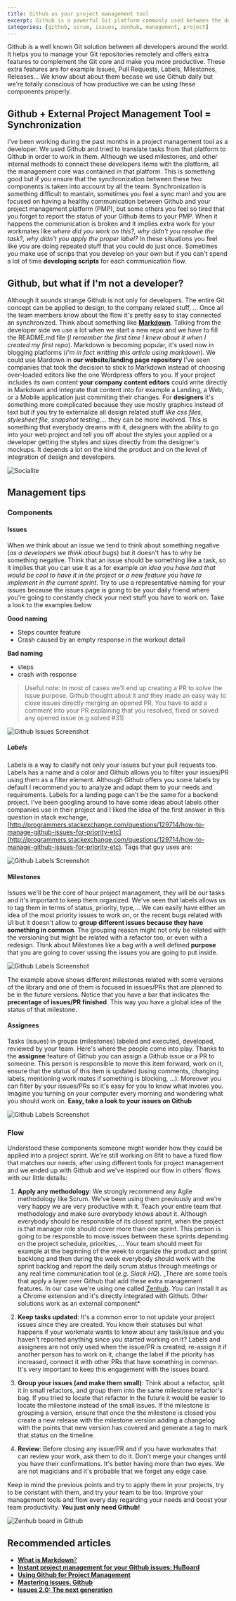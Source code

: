 ```yaml
---
title: Github as your project management tool
excerpt: Github is a powerful Git platform commonly used between the developers community. It offers features like issues, labels, milestones, releases, that used properly might help you to manage not only your technical repos but different aspects around your project like design, ideas, ...
categories: [github, scrum, issues, zenhub, management, project]
---
```


Github is a well known Git solution between all developers around the world. It helps you to manage your Git repositories remotely and offers extra features to complement the Git core and make you more productive. These extra features are for example Issues, Pull Requests, Labels, Milestones, Releases... We know about about them becase we use Github daily but we're totally conscious of how productive we can be using these components properly.

## Github + External Project Management Tool = Synchronization

I've been working during the past months in a project management tool as a developer. We used Github and tried to translate tasks from that platform to Github in order to work in them. Although we used milestones, and other internal methods to connect these developers items with the platform, all the management core was contained in that platform. This is something good but if you ensure that the synchronization between these two components is taken into account by all the team. Synchronization is something difficult to mantain, sometimes you feel a sync man! and you are focused on having a healthy communication between Github and your project management platform (PMP), but some others you feel so tired that you forget to report the status of your Github items to your PMP. When it happens the communication is broken and it implies extra work for your workmates like _where did you work on this?, why didn't you resolve the task?, why didn't you apply the proper label?_ In these situations you feel like you are doing repeated stuff that you could do just once. Sometimes you make use of scrips that you develop on your own but if you can't spend a lot of time **developing scripts** for each communication flow.

## Github, but what if I'm not a developer?

Although it sounds strange Github is not only for developers. The entire Git concept can be applied to design, to the company related stuff, ... Once all the team members know about the flow it's pretty easy to stay connected an synchronized. Think about something like [**Markdown**](http://whatismarkdown.com/). Talking from the developer side we use a lot when we start a new repo and we have to fill the README.md file (_I remember the first time I knew about it when I created my first repo_). Markdown is becoming popular, it's used now in blogging platforms (_I'm in fact writting this article using markdown_). We could use Mardown in **our website/landing page repository** I've seen companies that took the decision to stick to Markdown instead of choosing over-loaded editors like the one Wordpress offers to you. If your project includes its own content **your company content editors** could write directly in Markdown and integrate that content into for example a Landing, a Web, or a Mobile application just commiting their changes. For **designers** it's something more complicated because they use mostly graphics instead of text but if you try to externalize all design related stuff _like css files, stylesheet file, snapshot testing,..._ they can be more involved. This is something that everybody dreams with it, designers with the ability to go into your web project and tell you off about the styles your applied or a developer getting the styles and sizes directly from the designer's mockups. It depends a lot on the kind the product and on the level of integration of design and developers.

![Socialite](https://www.wired.com/wp-content/uploads/blogs/opinion/wp-content/uploads/2013/03/socialite.jpg)

## Management tips

### Components

#### Issues

When we think about an issue we tend to think about something negative (_as a developers we think about bugs_) but it doesn't has to why be something negative. Think that an issue should be something like a task, so it implies that you can use it as a for example _an idea you have had that would be cool to have it in the project_ or _a new feature you have to implement in the current sprint_. Try to use a representative naming for your issues because the issues page is going to be your daily friend where you're going to constantly check your next stuff you have to work on. Take a look to the examples below

**Good naming**

- Steps counter feature
- Crash caused by an empty response in the workout detail

**Bad naming**

- steps
- crash with response

> Useful note: In most of cases we'll end up creating a PR to solve the issue purpose. Github thought about it and they made an easy way to close issues directly merging an opened PR. You have to add a comment into your PR explaining that you resolved, fixed or solved any opened issue (e.g solved #31)

![Github Issues Screenshot](/images/posts/githubissues.png)

##### Labels

Labels is a way to clasify not only your issues but your pull requests too. Labels has a name and a color and Github allows you to filter your issues/PR using them as a filter element. Although Github offers you some labels by default I recommend you to analyze and adapt them to your needs and requirements. Labels for a landing page can't be the same for a backend project. I've been googling around to have some ideas about labels other companies use in their project and I liked the idea of the first answer in this question in stack exchange, [http://programmers.stackexchange.com/questions/129714/how-to-manage-github-issues-for-priority-etc](http://programmers.stackexchange.com/questions/129714/how-to-manage-github-issues-for-priority-etc). Tags that guy uses are:

![Github Labels Screenshot](/images/posts/githublabels.png)

#### Milestones

Issues we'll be the core of hour project management, they will be our tasks and it's important to keep them organized. We've seen that labels allows us to tag them in terms of status, priority, type,... We can easily have either an idea of the most priority issues to work on, or the recent bugs related with UI but it doesn't allow to **group different issues because they have something in common**. The grouping reason might not only be related with the versioning but might be related with a refactor too, or even with a redesign. Think about Milestones like a bag with a well defined **purpose** that you are going to cover ussing the issues you are going to put inside.

![Github Labels Screenshot](/images/posts/githubmilestones.png)

The example above shows different milestones related with some versions of the library and one of them is focused in issues/PRs that are planned to be in the future versions. Notice that you have a bar that indicates the **precentage of issues/PR finished**. This way you have a global idea of the status of that milestone.

#### Assignees

Tasks (issues) in groups (milestones) labeled and executed, developed, reviewed by your team. Here's where the people come into play. Thanks to the **assignee** feature of Github you can assign a Github issue or a PR to someone. This person is responsible to move this item forward, work on it, ensure that the status of this item is updated (using comments, changing labels, mentioning work mates if something is blocking, ...). Moreover you can filter by your issues/PRs so it's easy for you to know what involes you. Imagine you turning on your computer every morning and wondering what you should work on. **Easy, take a look to your issues on Github**

![Github Labels Screenshot](/images/posts/githubassignees.png)

### Flow

Understood these components someone might wonder how they could be applied into a project sprint. We're still working on 8fit to have a fixed flow that matches our needs, after using different tools for project management and we ended up with Github and we've inspired our flow in others' flows with our little details:

1. **Apply any methodology**: We strongly recommend any Agile methodology like Scrum. We've been using them previously and we're very happy we are very productive with it. Teach your entire team that methodology and make sure everybody knows about it. Although everybody should be responsible of its closest sprint, when the project is that manager role should cover more than one sprint. This person is going to be responsble to move issues between these sprints depending on the project schedule, priorities, ... Your team should meet for example at the beginning of the week to organize the product and sprint backlong and then during the week everybody should work with the sprint backlog and report the daily scrum status through meetings or any real time communication tool (_e.g. Slack HQ_). \_There are some tools that apply a layer over Github that add these extra management features. In our case we're using one called [Zenhub](http://www.zenhub.io). You can install it as a Chrome extension and it's directly integrated with Github. Other solutions work as an external component\*

2. **Keep tasks updated**: It's a common error to not update your project issues since they are created. You know their statuses but what happens if your workmate wants to know about any task/issue and you haven't reported anything since you started working on it? Labels and assignees are not only used when the issue/PR is created, re-assign it if another person has to work on it, change the label if the priority has increased, connect it with other PRs that have something in common. It's very important to keep this engagement with the issues board.

3. **Group your issues (and make them small)**: Think about a refactor, split it in small refactors, and group them into the same milestone refactor's bag. If you tried to locate that refactor in the future it would be easier to locate the milestone instead of the small issues. If the milestone is grouping a version, ensure that once the the milestone is closed you create a new release with the milestone version adding a changelog with the points that new version has covered and generate a tag to mark that status on the timeline.

4. **Review**: Before closing any issue/PR and if you have workmates that can review your work, ask them to do it. Don't merge your changes until you have their confirmations. It's better having more than two eyes. We are not magicians and it's probable that we forget any edge case.

Keep in mind the previous points and try to apply them in your projects, try to be constant with them, and try your team to be too. Improve your management tools and flow every day regarding your needs and boost your team productivity.
**You just only need Github!**

![Zenhub board in Github](/images/posts/githubboard.png)

## Recommended articles

- [**What is Markdown**?](http://whatismarkdown.com/)
- [**Instant project management for your Github issues: HuBoard**](https://huboard.com/)
- [**Using Github for Project Management**](http://liftux.com/posts/using-github-issues-project-management/)
- [**Mastering issues. Github**](https://guides.github.com/features/issues/)
- [**Issues 2.0: The next generation**](https://github.com/blog/831-issues-2-0-the-next-generation)

